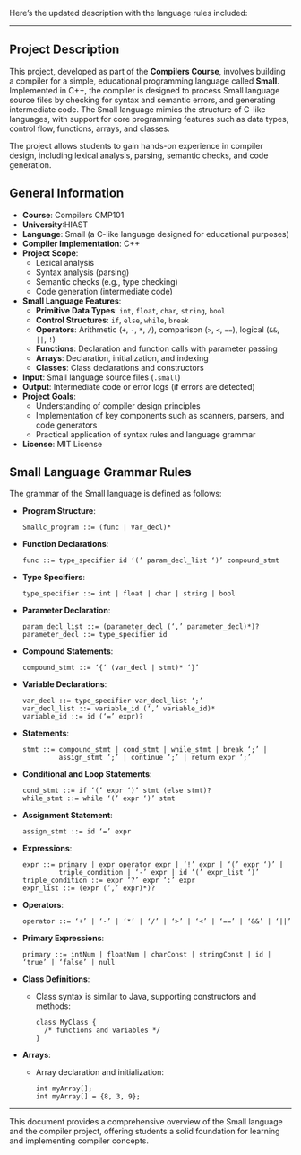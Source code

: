 Here’s the updated description with the language rules included:

---

## Project Description

This project, developed as part of the **Compilers Course**, involves building a compiler for a simple, educational programming language called **Small**. Implemented in C++, the compiler is designed to process Small language source files by checking for syntax and semantic errors, and generating intermediate code. The Small language mimics the structure of C-like languages, with support for core programming features such as data types, control flow, functions, arrays, and classes.

The project allows students to gain hands-on experience in compiler design, including lexical analysis, parsing, semantic checks, and code generation.

## General Information

- **Course**: Compilers  CMP101
- **University**:HIAST
- **Language**: Small (a C-like language designed for educational purposes)
- **Compiler Implementation**: C++
- **Project Scope**:
  - Lexical analysis
  - Syntax analysis (parsing)
  - Semantic checks (e.g., type checking)
  - Code generation (intermediate code)
- **Small Language Features**:
  - **Primitive Data Types**: `int`, `float`, `char`, `string`, `bool`
  - **Control Structures**: `if`, `else`, `while`, `break`
  - **Operators**: Arithmetic (`+`, `-`, `*`, `/`), comparison (`>`, `<`, `==`), logical (`&&`, `||`, `!`)
  - **Functions**: Declaration and function calls with parameter passing
  - **Arrays**: Declaration, initialization, and indexing
  - **Classes**: Class declarations and constructors
- **Input**: Small language source files (`.small`)
- **Output**: Intermediate code or error logs (if errors are detected)
- **Project Goals**:
  - Understanding of compiler design principles
  - Implementation of key components such as scanners, parsers, and code generators
  - Practical application of syntax rules and language grammar
- **License**: MIT License

## Small Language Grammar Rules

The grammar of the Small language is defined as follows:

- **Program Structure**:
  ``` 
  Smallc_program ::= (func | Var_decl)*
  ```

- **Function Declarations**:
  ```
  func ::= type_specifier id ‘(’ param_decl_list ‘)’ compound_stmt
  ```

- **Type Specifiers**:
  ```
  type_specifier ::= int | float | char | string | bool
  ```

- **Parameter Declaration**:
  ```
  param_decl_list ::= (parameter_decl (‘,’ parameter_decl)*)?
  parameter_decl ::= type_specifier id
  ```

- **Compound Statements**:
  ```
  compound_stmt ::= ‘{‘ (var_decl | stmt)* ‘}’
  ```

- **Variable Declarations**:
  ```
  var_decl ::= type_specifier var_decl_list ‘;’
  var_decl_list ::= variable_id (‘,’ variable_id)*
  variable_id ::= id (‘=’ expr)?
  ```

- **Statements**:
  ```
  stmt ::= compound_stmt | cond_stmt | while_stmt | break ‘;’ |
           assign_stmt ‘;’ | continue ‘;’ | return expr ‘;’
  ```

- **Conditional and Loop Statements**:
  ```
  cond_stmt ::= if ‘(’ expr ‘)’ stmt (else stmt)?
  while_stmt ::= while ‘(’ expr ‘)’ stmt
  ```

- **Assignment Statement**:
  ```
  assign_stmt ::= id ‘=’ expr
  ```

- **Expressions**:
  ```
  expr ::= primary | expr operator expr | ‘!’ expr | ‘(’ expr ‘)’ |
           triple_condition | ‘-’ expr | id ‘(’ expr_list ‘)’
  triple_condition ::= expr ‘?’ expr ‘:’ expr
  expr_list ::= (expr (‘,’ expr)*)?
  ```

- **Operators**:
  ```
  operator ::= ‘+’ | ‘-’ | ‘*’ | ‘/’ | ‘>’ | ‘<’ | ‘==’ | ‘&&’ | ‘||’
  ```

- **Primary Expressions**:
  ```
  primary ::= intNum | floatNum | charConst | stringConst | id | ‘true’ | ‘false’ | null
  ```

- **Class Definitions**:
  - Class syntax is similar to Java, supporting constructors and methods:
    ```
    class MyClass {
      /* functions and variables */
    }
    ```

- **Arrays**:
  - Array declaration and initialization:
    ```
    int myArray[];
    int myArray[] = {8, 3, 9};
    ```

---

This document provides a comprehensive overview of the Small language and the compiler project, offering students a solid foundation for learning and implementing compiler concepts.
